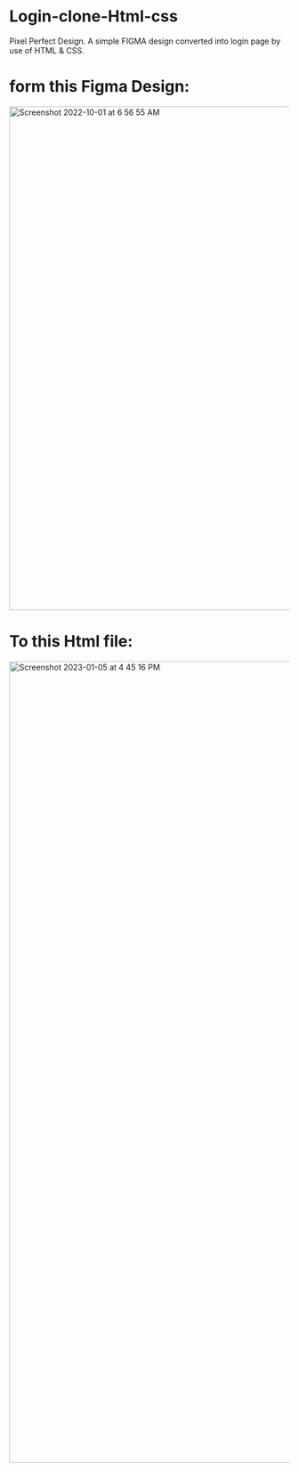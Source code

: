 # Login-clone-Html-css
Pixel Perfect Design.
A simple FIGMA design converted into login page by use of HTML &amp; CSS.
# form this Figma Design: 
<img width="905" alt="Screenshot 2022-10-01 at 6 56 55 AM" src="https://user-images.githubusercontent.com/98214909/210772508-10ef3a72-63b0-4e0e-a85c-2b80fa6ca760.png">

# To this Html file:
<img width="1440" alt="Screenshot 2023-01-05 at 4 45 16 PM" src="https://user-images.githubusercontent.com/98214909/210773122-b1241e4a-35c5-4623-9625-b18f68c0adb8.png">
